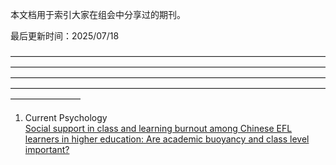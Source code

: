 本文档用于索引大家在组会中分享过的期刊。

最后更新时间：2025/07/18

————————————————————————————————————————————————————————————————————————————————————————————————————————————————————————————————————————————————————————

1. Current Psychology\
  [Social support in class and learning burnout among Chinese EFL learners in higher education: Are academic buoyancy and class level important?](https://drive.google.com/file/d/1-c6wAQqlbobc1bj1nV1UzdOvshnDtcNW/view?usp=drive_link/)
